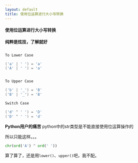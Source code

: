 ```yaml
---
layout: default
title: 使用位运算进行大小写转换
---
```


#### 使用位运算进行大小写转换

**纯粹是炫技，了解就好**

```java

To Lower Case

('a' | ' ') = 'a'
('A' | ' ') = 'a'


To Upper Case

('b' | '_') = 'B'
('B' | '_') = 'B'

Switch Case

('d' ^ ' ') = 'D'
('D' ^ ' ') = 'd'
```

**Python用户的痛苦**
python中的str类型是不能直接使用位运算操作的

所以只能这样。。。
```python
chr(ord('A') ^ ord(' '))
```

算了算了，还是用`lower()`、`upper()`吧，我不配。